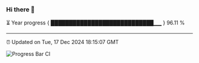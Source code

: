 ### Hi there 👋

⏳ Year progress { ████████████████████████████▁▁ } 96.11 %

---

⏰ Updated on Tue, 17 Dec 2024 18:15:07 GMT

![Progress Bar CI](https://github.com/Shyam-Makwana/GitHub-Actions-Demo/workflows/Progress%20Bar%20CI/badge.svg)

